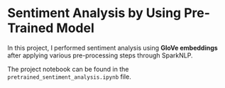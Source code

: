 # Sentiment Analysis by Using Pre-Trained Model
In this project, I performed sentiment analysis using **GloVe embeddings** after applying various pre-processing steps through SparkNLP.

The project notebook can be found in the `pretrained_sentiment_analysis.ipynb` file.

